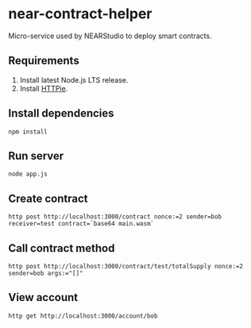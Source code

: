 # near-contract-helper
Micro-service used by NEARStudio to deploy smart contracts.

## Requirements 

1) Install latest Node.js LTS release.
2) Install [HTTPie](http://httpie.org/).

## Install dependencies

```
npm install
```

## Run server

```
node app.js
```

## Create contract

```
http post http://localhost:3000/contract nonce:=2 sender=bob receiver=test contract=`base64 main.wasm`
```

## Call contract method

```
http post http://localhost:3000/contract/test/totalSupply nonce:=2 sender=bob args:="[]"
```

## View account

```
http get http://localhost:3000/account/bob
```